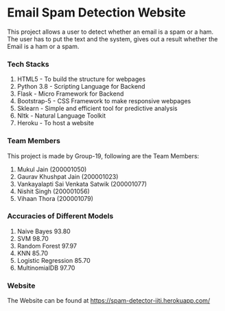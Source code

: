 # Email Spam Detection Website
This project allows a user to detect whether an email is a spam or a ham. The user has to put the text and the system, gives out a result whether the Email is a ham or a spam. 

### Tech Stacks
1. HTML5 - To build the structure for webpages
2. Python 3.8 - Scripting Language for Backend
3. Flask - Micro Framework for Backend
4. Bootstrap-5 - CSS Framework to make responsive webpages
5. Sklearn - Simple and efficient tool for predictive analysis
6. Nltk - Natural Language Toolkit
7. Heroku - To host a website

### Team Members

This project is made by Group-19, following are the Team Members:

1. Mukul Jain (200001050)
2. Gaurav Khushpat Jain (200001023)
3. Vankayalapti Sai Venkata Satwik (200001077)
4. Nishit Singh (200001056)
5. Vihaan Thora (200001079)

### Accuracies of Different Models
1. Naive Bayes 93.80
2. SVM 98.70
3. Random Forest 97.97
4. KNN 85.70
5. Logistic Regression 85.70
6. MultinomialDB 97.70

### Website
The Website can be found at https://spam-detector-iiti.herokuapp.com/
